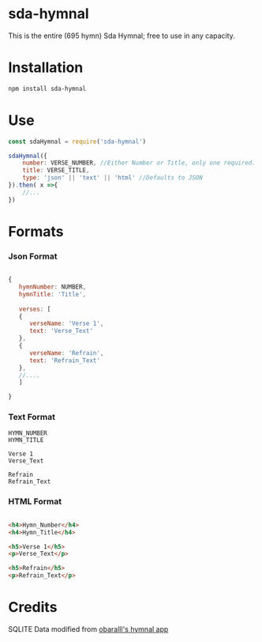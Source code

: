 # sda-hymnal
This is the entire (695 hymn) Sda Hymnal; free to use in any capacity.

# Installation
```sh
npm install sda-hymnal
```
# Use
```js
const sdaHymnal = require('sda-hymnal')

sdaHymnal({
    number: VERSE_NUMBER, //Either Number or Title, only one required.
    title: VERSE_TITLE,
    type: 'json' || 'text' || 'html' //Defaults to JSON
}).then( x =>{
    //...
})
```
# Formats
### Json Format
```js

{
   hymnNumber: NUMBER,
   hymnTitle: 'Title',
   
   verses: [
   {
      verseName: 'Verse 1',
      text: 'Verse_Text'
   },
   {
      verseName: 'Refrain',
      text: 'Refrain_Text'
   },
   //....
   ]

}
```
### Text Format
```
HYMN_NUMBER
HYMN_TITLE

Verse 1
Verse_Text

Refrain
Refrain_Text
```

### HTML Format
```html

<h4>Hymn_Number</h4>
<h4>Hymn_Title</h4>

<h5>Verse 1</h5>
<p>Verse_Text</p>

<h5>Refrain</h5>
<p>Refrain_Text</p>
```
# Credits
SQLITE Data modified from [obaralll's hymnal app](https://github.com/obaraIII/SDAHymnal)
